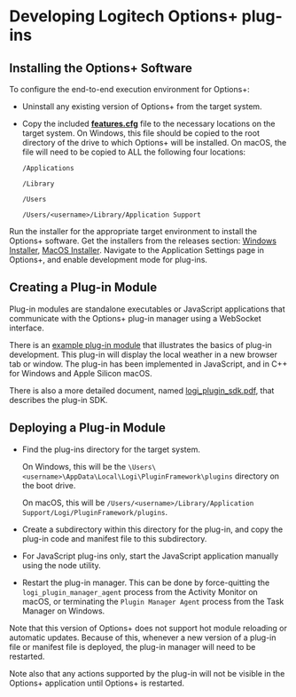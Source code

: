 # Developing Logitech Options+ plug-ins

## Installing the Options+ Software
To configure the end-to-end execution environment for Options+:

- Uninstall any existing version of Options+ from the target system.
- Copy the included **[features.cfg](./features.cfg)** file to the necessary locations on the target system.  On Windows, this file should be copied to the root directory of the drive to which Options+ will be installed.  On macOS, the file will need to be copied to ALL the following four locations:

    ``/Applications``

    ``/Library``

    ``/Users``

   ``/Users/<username>/Library/Application Support``

Run the installer for the appropriate target environment to install the Options+ software.  Get the installers from the releases section: [Windows Installer](https://github.com/Logitech/lauzhack2023/releases/download/options-plus-installers/logioptionsplus_installer_offline_WIN.exe), [MacOS Installer](https://github.com/Logitech/lauzhack2023/releases/download/options-plus-installers/logioptionsplus_installer_offline_Mac.zip).
Navigate to the Application Settings page in Options+, and enable development mode for plug-ins.

## Creating a Plug-in Module
Plug-in modules are standalone executables or JavaScript applications that communicate with the Options+ plug-in manager using a WebSocket interface.

There is an [example plug-in module](./example_plugin/) that illustrates the basics of plug-in development.  This plug-in will display the local weather in a new browser tab or window.  The plug-in has been implemented in JavaScript, and in C++ for Windows and Apple Silicon macOS.  

There is also a more detailed document, named [logi_plugin_sdk.pdf](./logi_plugin_sdk.pdf), that describes the plug-in SDK.

## Deploying a Plug-in Module

- Find the plug-ins directory for the target system.  

    On Windows, this will be the ``\Users\<username>\AppData\Local\Logi\PluginFramework\plugins`` directory on the boot drive.  

    On macOS, this will be ``/Users/<username>/Library/Application Support/Logi/PluginFramework/plugins``.

- Create a subdirectory within this directory for the plug-in, and copy the plug-in code and manifest file to this subdirectory.
- For JavaScript plug-ins only, start the JavaScript application manually using the node utility.
- Restart the plug-in manager.  This can be done by force-quitting the `logi_plugin_manager_agent` process from the Activity Monitor on macOS, or terminating the `Plugin Manager Agent` process from the Task Manager on Windows.

Note that this version of Options+ does not support hot module reloading or automatic updates.  Because of this, whenever a new version of a plug-in file or manifest file is deployed, the plug-in manager will need to be restarted.

Note also that any actions supported by the plug-in will not be visible in the Options+ application until Options+ is restarted.
